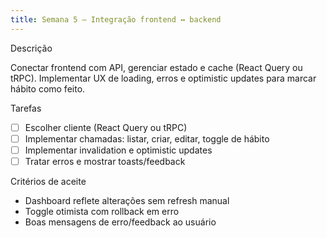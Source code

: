```yaml
---
title: Semana 5 — Integração frontend ↔ backend
---
```


Descrição

Conectar frontend com API, gerenciar estado e cache (React Query ou tRPC). Implementar UX de loading, erros e optimistic updates para marcar hábito como feito.

Tarefas
- [ ] Escolher cliente (React Query ou tRPC)
- [ ] Implementar chamadas: listar, criar, editar, toggle de hábito
- [ ] Implementar invalidation e optimistic updates
- [ ] Tratar erros e mostrar toasts/feedback

Critérios de aceite
- Dashboard reflete alterações sem refresh manual
- Toggle otimista com rollback em erro
- Boas mensagens de erro/feedback ao usuário
